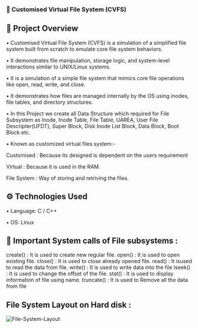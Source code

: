 ### **📁 Customised Virtual File System (CVFS)**

## 📌 Project Overview
• Customised Virtual File System (CVFS) is a simulation of a simplified file system built from scratch to emulate core file system behaviors.

• It demonstrates file manipulation, storage logic, and system-level interactions similar to UNIX/Linux systems.

• It is a simulation of a simple file system that mimics core file operations like open, read, write, and close.

• It demonstrates how files are managed internally by the OS using inodes, file tables, and directory structures. 

• In this Project we create all Data Structure which required for File Subsystem as Inode, Inode Table, File Table, UAREA, User File Descripter(UFDT), Super Block, Disk Inode List Block, Data Block, Boot Block etc.

• Known as customized virtual files system:-

Customised : Because its designed is dependent on the users requirement

Virtual : Because it is used in the RAM.

File System : Way of storing and retriving the files.

## **⚙️ Technologies Used**
• Language: C / C++
 
• OS: Linux

## 🔧 Important System calls of File subsystems :

create() : It is used to create new regular file.
open() : It is used to open existing file.
close() : It is used to close already opened file.
read() : It isused to read the data from file.
write() : It is used to write data into the file
lseek() : It is used to change the offset of the file.
stat() : It is used to display information of file using name.
truncate() : It is used to Remove all the data from file

## File System Layout on Hard disk :

![File-System-Layout](https://github.com/user-attachments/assets/972a8acf-c24e-4dab-9da6-643e871e7c68)





